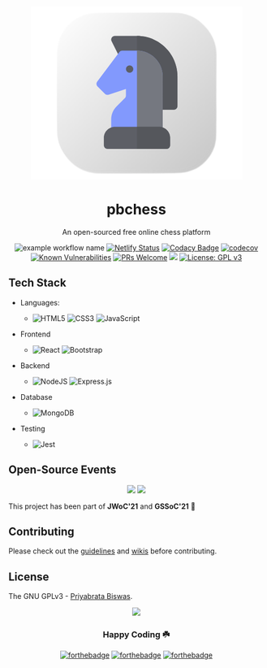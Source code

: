 <div align="center">
  <img src="https://raw.githubusercontent.com/fave77/pbchess/develop/.github/logos/pbchess-logo.png">

  <h1> pbchess </h1>
  <p> An open-sourced free online chess platform </p>

  ![example workflow name](https://github.com/fave77/pbchess/workflows/heroku/badge.svg)
  [![Netlify Status](https://api.netlify.com/api/v1/badges/9dfb4c24-589e-4679-a331-a85a8e1a5382/deploy-status)](https://app.netlify.com/sites/pbchess/deploys)
  [![Codacy Badge](https://api.codacy.com/project/badge/Grade/e3ba9e6a3bb84fc7a3c6905c8e1af48c)](https://app.codacy.com/gh/fave77/pbchess?utm_source=github.com&utm_medium=referral&utm_content=fave77/pbchess&utm_campaign=Badge_Grade)
  [![codecov](https://codecov.io/gh/fave77/pbchess/branch/develop/graph/badge.svg?token=VZJBLBMUH6)](https://codecov.io/gh/fave77/pbchess)
  [![Known Vulnerabilities](https://snyk.io/test/github/fave77/pbchess/badge.svg)](https://snyk.io/test/github/fave77/pbchess)
  [![PRs Welcome](https://img.shields.io/badge/PRs-welcome-brightgreen.svg?style=flat-square)](http://makeapullrequest.com)
  ![](https://img.shields.io/github/stars/fave77/pbchess.svg)
  [![License: GPL v3](https://img.shields.io/badge/License-GPLv3-yellow.svg)](https://www.gnu.org/licenses/gpl-3.0)
</div>

## Tech Stack
- Languages: 
  - <img alt="HTML5" src="https://img.shields.io/badge/html5%20-%23E34F26.svg?&style=for-the-badge&logo=html5&logoColor=white"/> <img alt="CSS3" src="https://img.shields.io/badge/css3%20-%231572B6.svg?&style=for-the-badge&logo=css3&logoColor=white"/> <img alt="JavaScript" src="https://img.shields.io/badge/javascript%20-%23323330.svg?&style=for-the-badge&logo=javascript&logoColor=%23F7DF1E"/>

- Frontend
  - <img alt="React" src="https://img.shields.io/badge/react%20-%2320232a.svg?&style=for-the-badge&logo=react&logoColor=%2361DAFB"/> <img alt="Bootstrap" src="https://img.shields.io/badge/bootstrap%20-%23563D7C.svg?&style=for-the-badge&logo=bootstrap&logoColor=white"/>

- Backend
  - <img alt="NodeJS" src="https://img.shields.io/badge/node.js%20-%2343853D.svg?&style=for-the-badge&logo=node.js&logoColor=white"/> <img alt="Express.js" src="https://img.shields.io/badge/express.js%20-%23404d59.svg?&style=for-the-badge"/>

- Database
  - <img alt="MongoDB" src ="https://img.shields.io/badge/MongoDB-%234ea94b.svg?&style=for-the-badge&logo=mongodb&logoColor=white"/>

- Testing
  - <img alt="Jest" src="https://img.shields.io/badge/-jest-%23C21325?&style=for-the-badge&logo=jest&logoColor=white"/>

## Open-Source Events

<div align="center">
  <img src="https://i.ibb.co/YdF5FFY/jwoc.png">
  <img src="https://i.ibb.co/RvsTTPQ/gssoc.png">
</div>

This project has been part of **JWoC'21** and **GSSoC'21** :tada:

## Contributing

Please check out the [guidelines](https://github.com/fave77/pbchess/blob/develop/.github/CONTRIBUTING/CONTRIBUTING.md) and [wikis](https://github.com/fave77/pbchess/wiki) before contributing.
 
## License

The GNU GPLv3 - [Priyabrata Biswas](https://github.com/fave77).

<div align="center">

  <img src="https://media.giphy.com/media/oMHPlvpTvnXGPS7GhX/giphy.gif">
  <h3>Happy Coding ☘️</h3>

  [![forthebadge](https://forthebadge.com/images/badges/powered-by-coffee.svg)](https://forthebadge.com)
  [![forthebadge](https://forthebadge.com/images/badges/built-with-love.svg)](https://forthebadge.com)
  [![forthebadge](https://forthebadge.com/images/badges/made-with-javascript.svg)](https://forthebadge.com)

</div>

